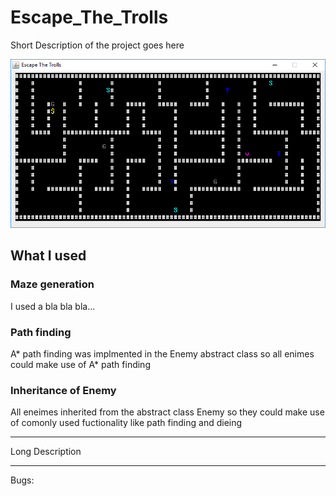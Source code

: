 # Escape_The_Trolls

Short Description of the project goes here

![Screen shot of the game](https://github.com/Haza290/Escape_The_Trolls/blob/master/Escape%20The%20Trolls%20Screenshot.PNG "test")

## What I used

### Maze generation
I used a bla bla bla...

### Path finding
A* path finding was implmented in the Enemy abstract class so all enimes could make use of A* path finding

### Inheritance of Enemy
All eneimes inherited from the abstract class Enemy so they could make use of comonly used fuctionality like path finding and dieing

---

Long Description

---
Bugs:
